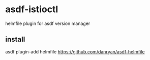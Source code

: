 # asdf-istioctl

helmfile plugin for asdf version manager

## install

asdf plugin-add helmfile https://github.com/danryan/asdf-helmfile
